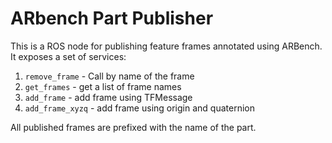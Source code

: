 # ARbench Part Publisher
This is a ROS node for publishing feature frames annotated using ARBench. It exposes a set of services:

1. `remove_frame` - Call by name of the frame
2. `get_frames` - get a list of frame names
3. `add_frame` - add frame using TFMessage
4. `add_frame_xyzq` - add frame using origin and quaternion

All published frames are prefixed with the name of the part. 
